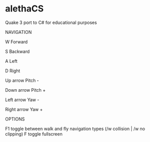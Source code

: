# alethaCS
Quake 3 port to C# for educational purposes


NAVIGATION


W Forward

S Backward

A Left

D Right


Up arrow    Pitch -

Down arrow  Pitch +

Left arrow  Yaw -

Right arrow Yaw +


OPTIONS

F1 toggle between walk and fly navigation types (/w collision | /w no clipping)
F  toggle fullscreen 
